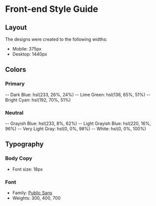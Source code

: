 # Front-end Style Guide

## Layout

The designs were created to the following widths:

- Mobile: 375px
- Desktop: 1440px

## Colors

### Primary

-- Dark Blue: hsl(233, 26%, 24%)
-- Lime Green: hsl(136, 65%, 51%)
-- Bright Cyan: hsl(192, 70%, 51%)

### Neutral

-- Grayish Blue: hsl(233, 8%, 62%)
-- Light Grayish Blue: hsl(220, 16%, 96%)
-- Very Light Gray: hsl(0, 0%, 98%)
-- White: hsl(0, 0%, 100%)

## Typography

### Body Copy

- Font size: 18px

### Font

- Family: [Public Sans](https://fonts.google.com/specimen/Public+Sans)
- Weights: 300, 400, 700